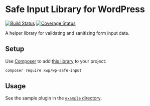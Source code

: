 # Safe Input Library for WordPress

[![Build Status](https://travis-ci.com/xwp/wp-safe-input.svg?branch=master)](https://travis-ci.com/xwp/wp-safe-input)
[![Coverage Status](https://coveralls.io/repos/github/xwp/wp-safe-input/badge.svg?branch=master)](https://coveralls.io/github/xwp/wp-safe-input?branch=master)

A helper library for validating and sanitizing form input data.


## Setup

Use [Composer](https://getcomposer.org) to add [this library](https://packagist.org/packages/xwp/wp-safe-input) to your project:

```bash
composer require xwp/wp-safe-input
```


## Usage

See the sample plugin in the [`example` directory](example).
